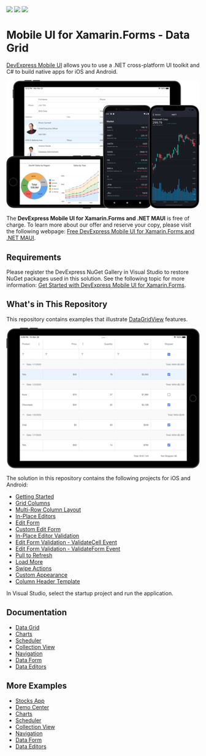 <!-- default badges list -->
![](https://img.shields.io/endpoint?url=https://codecentral.devexpress.com/api/v1/VersionRange/315566118/22.1.2%2B)
[![](https://img.shields.io/badge/Open_in_DevExpress_Support_Center-FF7200?style=flat-square&logo=DevExpress&logoColor=white)](https://supportcenter.devexpress.com/ticket/details/T1049232)
[![](https://img.shields.io/badge/📖_How_to_use_DevExpress_Examples-e9f6fc?style=flat-square)](https://docs.devexpress.com/GeneralInformation/403183)
<!-- default badges end -->

# Mobile UI for Xamarin.Forms - Data Grid

[DevExpress Mobile UI](https://www.devexpress.com/xamarin/) allows you to use a .NET cross-platform UI toolkit and C# to build native apps for iOS and Android.

![DevExpress Mobile UI for Xamarin.Forms](./Images/xamarin.png)

The **DevExpress Mobile UI for Xamarin.Forms and .NET MAUI** is free of charge. To learn more about our offer and reserve your copy, please visit the following webpage: [Free DevExpress Mobile UI for Xamarin.Forms and .NET MAUI](https://www.devexpress.com/xamarin-free).

## Requirements

Please register the DevExpress NuGet Gallery in Visual Studio to restore NuGet packages used in this solution. See the following topic for more information: [Get Started with DevExpress Mobile UI for Xamarin.Forms](https://docs.devexpress.com/MobileControls/403540/xamarin-forms/get-started).

## What's in This Repository

This repository contains examples that illustrate [DataGridView](https://docs.devexpress.com/MobileControls/DevExpress.XamarinForms.DataGrid.DataGridView) features.

![DevExpress Data Grid for Xamarin.Forms](./Images/grid.png)

The solution in this repository contains the following projects for iOS and Android:

- [Getting Started](./CS/GettingStarted)  
- [Grid Columns](./CS/Columns)
- [Multi-Row Column Layout](./CS/AdvancedColumnLayout)
- [In-Place Editors](./CS/InPlaceEditors)
- [Edit Form](./CS/EditForm)
- [Custom Edit Form](./CS/EditFormTemplate)
- [In-Place Editor Validation](./CS/ValidateInPlaceEditors)
- [Edit Form Validation - ValidateCell Event](./CS/ValidateCellEvent)
- [Edit Form Validation - ValidateForm Event](./CS/ValidateFormEvent)
- [Pull to Refresh](./CS/PullToRefresh)
- [Load More](./CS/LoadMore)
- [Swipe Actions](./CS/Swipe)
- [Custom Appearance](./CS/CustomAppearance)
- [Column Header Template](./CS/ColumnHeaderTemplate)

In Visual Studio, select the startup project and run the application.

## Documentation

- [Data Grid](http://docs.devexpress.com/MobileControls/400543/xamarin-forms/data-grid/index)
- [Charts](http://docs.devexpress.com/MobileControls/400422/xamarin-forms/charts/index)
- [Scheduler](http://docs.devexpress.com/MobileControls/400676/xamarin-forms/scheduler/index)
- [Collection View](http://docs.devexpress.com/MobileControls/402074/xamarin-forms/collection-view/index)
- [Navigation](http://docs.devexpress.com/MobileControls/400544/xamarin-forms/navigation-controls/index)
- [Data Form](https://docs.devexpress.com/MobileControls/401732/xamarin-forms/data-form/index)
- [Data Editors](https://docs.devexpress.com/MobileControls/401613/xamarin-forms/editors/index)

## More Examples

* [Stocks App](https://github.com/DevExpress-Examples/xamarin-forms-stocks-app)
* [Demo Center](https://github.com/DevExpress-Examples/xamarin-forms-demo-app)
* [Charts](https://github.com/DevExpress-Examples/xamarin-forms-chart-examples)
* [Scheduler](https://github.com/DevExpress-Examples/xamarin-forms-scheduler-examples)
* [Collection View](https://github.com/DevExpress-Examples/xamarin-forms-collection-view-examples)
* [Navigation](https://github.com/DevExpress-Examples/xamarin-forms-navigation-examples)
* [Data Form](https://github.com/DevExpress-Examples/xamarin-forms-data-form-examples)
* [Data Editors](https://github.com/DevExpress-Examples/xamarin-forms-editors-examples)
